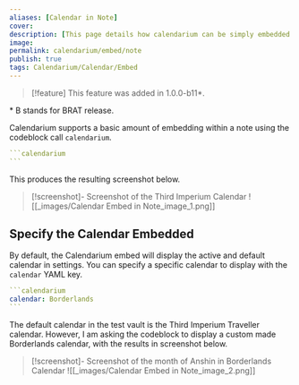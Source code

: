 ```yaml
---
aliases: [Calendar in Note]
cover: 
description: [This page details how calendarium can be simply embedded into a note.]
image: 
permalink: calendarium/embed/note
publish: true
tags: Calendarium/Calendar/Embed
---
```


> [!feature] This feature was added in 1.0.0-b11\*.

\* B stands for BRAT release. 

Calendarium supports a basic amount of embedding within a note using the codeblock call `calendarium`.

````yaml
```calendarium
```
````


This produces the resulting screenshot below.

> [!screenshot]- Screenshot of the Third Imperium Calendar
> ![[_images/Calendar Embed in Note_image_1.png]]

## Specify the Calendar Embedded

By default, the Calendarium embed will display the active and default calendar in settings. You can specify a specific calendar to display with the `calendar` YAML key. 

````yaml
```calendarium
calendar: Borderlands
```
````

The default calendar in the test vault is the Third Imperium Traveller calendar. However, I am asking the codeblock to display a custom made Borderlands calendar, with the results in screenshot below.

> [!screenshot]- Screenshot of the month of Anshin in Borderlands Calendar
> ![[_images/Calendar Embed in Note_image_2.png]]



